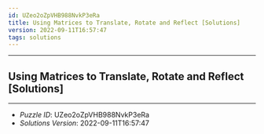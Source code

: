 ```yaml
---
id: UZeo2oZpVHB988NvkP3eRa
title: Using Matrices to Translate, Rotate and Reflect [Solutions]
version: 2022-09-11T16:57:47
tags: solutions
---
```


--------------------------------------------------------------------------------------------

## Using Matrices to Translate, Rotate and Reflect [Solutions]

--------------------------------------------------------------------------------------------

* _Puzzle ID_: UZeo2oZpVHB988NvkP3eRa
* _Solutions Version_: 2022-09-11T16:57:47
